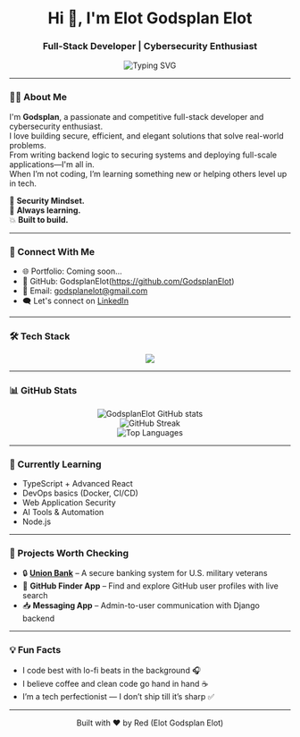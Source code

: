 <h1 align="center">Hi 👋, I'm Elot Godsplan Elot</h1>
<h3 align="center">Full-Stack Developer | Cybersecurity Enthusiast</h3>

<p align="center">
  <img src="https://readme-typing-svg.demolab.com?font=Fira+Code&size=22&pause=1000&center=true&width=435&lines=Full-Stack+Web+Developer;Cybersecurity+Enthusiast;Passionate+About+Tech+%F0%9F%92%BB;Backend+Focused+%7C+Frontend+Capable;Lifelong+Learner+%E2%9C%A8" alt="Typing SVG" />
</p>

---

### 👨‍💻 About Me

I'm **Godsplan**, a passionate and competitive full-stack developer and cybersecurity enthusiast.  
I love building secure, efficient, and elegant solutions that solve real-world problems.  
From writing backend logic to securing systems and deploying full-scale applications—I'm all in.  
When I’m not coding, I’m learning something new or helping others level up in tech.  

🔐 **Security Mindset.**  
🧠 **Always learning.**  
💥 **Built to build.**

---

### 🚀 Connect With Me

- 🌐 Portfolio: Coming soon...
- 💼 GitHub: GodsplanElot(https://github.com/GodsplanElot)
- 📧 Email: godsplanelot@gmail.com
- 🗨️ Let's connect on [LinkedIn](https://www.linkedin.com/)

---

### 🛠️ Tech Stack

<p align="center">
  <img src="https://skillicons.dev/icons?i=html,css,js,ts,react,nextjs,tailwind,nodejs,express,mongodb,python,django,postgresql,git,github,vscode,vercel,linux,bash" />
</p>

---

### 📊 GitHub Stats

<p align="center">
  <img src="https://github-readme-stats.vercel.app/api?username=GodsplanElot&show_icons=true&theme=tokyonight" alt="GodsplanElot GitHub stats" />
  <br />
  <img src="https://github-readme-streak-stats.herokuapp.com/?user=GodsplanElot&theme=tokyonight" alt="GitHub Streak" />
  <br />
  <img src="https://github-readme-stats.vercel.app/api/top-langs/?username=GodsplanElot&layout=compact&theme=tokyonight" alt="Top Languages" />
</p>

---

### 🧠 Currently Learning

- TypeScript + Advanced React
- DevOps basics (Docker, CI/CD)
- Web Application Security
- AI Tools & Automation
- Node.js

---

### 📁 Projects Worth Checking

- 🔒 **[Union Bank](https://github.com/GodsplanElot)** – A secure banking system for U.S. military veterans  
- 🔎 **GitHub Finder App** – Find and explore GitHub user profiles with live search  
- 📥 **Messaging App** – Admin-to-user communication with Django backend  

---

### 💡 Fun Facts

- I code best with lo-fi beats in the background 🎧  
- I believe coffee and clean code go hand in hand ☕  
- I’m a tech perfectionist — I don’t ship till it’s sharp ✅  

---

<p align="center">Built with ❤️ by Red (Elot Godsplan Elot)</p>
